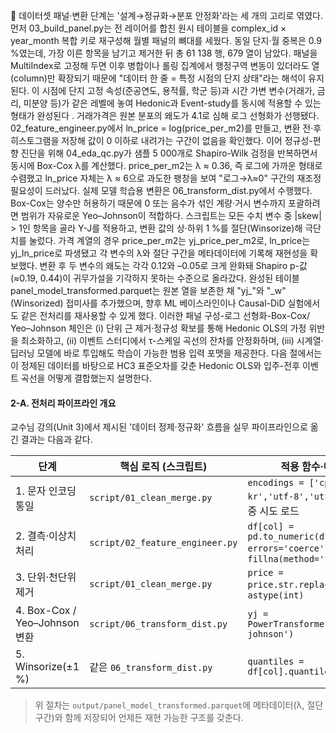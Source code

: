 	데이터셋
패널‧변환 단계는 '설계→정규화→분포 안정화'라는 세 개의 고리로 엮였다. 먼저 03_build_panel.py는 전 레이어를 합친 원시 테이블을 complex_id × year_month 복합 키로 재구성해 월별 패널의 뼈대를 세웠다. 동일 단지‧월 중복은 0.9 %였는데, 가장 이른 항목을 남기고 제거한 뒤 총 61 138 행, 679 열이 남았다. 패널을 MultiIndex로 고정해 두면 이후 병합이나 롤링 집계에서 행정구역 변동이 있더라도 열(column)만 확장되기 때문에 "데이터 한 줄 = 특정 시점의 단지 상태"라는 해석이 유지된다. 이 시점에 단지 고정 속성(준공연도, 용적률, 학군 등)과 시간 가변 변수(거래가, 금리, 미분양 등)가 같은 레벨에 놓여 Hedonic과 Event-study를 동시에 적용할 수 있는 형태가 완성된다 .
거래가격은 원본 분포의 왜도가 4.1로 심해 로그 선형화가 선행됐다. 02_feature_engineer.py에서 ln_price = log(price_per_m2)를 만들고, 변환 전·후 히스토그램을 저장해 값이 0 이하로 내려가는 구간이 없음을 확인했다. 이어 정규성-편향 진단을 위해 04_eda_qc.py가 샘플 5 000개로 Shapiro-Wilk 검정을 반복하면서 동시에 Box-Cox λ를 계산했다. price_per_m2는 λ ≈ 0.36, 즉 로그에 가까운 형태로 수렴했고 ln_price 자체는 λ ≈ 6으로 과도한 팽창을 보여 "로그→λ≈0" 구간의 재조정 필요성이 드러났다.
실제 모델 학습용 변환은 06_transform_dist.py에서 수행했다. Box-Cox는 양수만 허용하기 때문에 0 또는 음수가 섞인 계량·거시 변수까지 포괄하려면 범위가 자유로운 Yeo–Johnson이 적합하다. 스크립트는 모든 수치 변수 중 |skew| > 1인 항목을 골라 Y-J를 적용하고, 변환 값의 상·하위 1 %를 절단(Winsorize)해 극단치를 눌렀다. 가격 계열의 경우 price_per_m2는 yj_price_per_m2로, ln_price는 yj_ln_price로 파생됐고 각 변수의 λ와 절단 구간을 메타데이터에 기록해 재현성을 확보했다. 변환 후 두 변수의 왜도는 각각 0.12와 –0.05로 크게 완화돼 Shapiro p-값(≈0.19, 0.44)이 귀무가설을 기각하지 못하는 수준으로 올라갔다. 완성된 테이블 panel_model_transformed.parquet는 원본 열을 보존한 채 "yj_"와 "_w"(Winsorized) 접미사를 추가했으며, 향후 ML 베이스라인이나 Causal-DiD 실험에서도 같은 전처리를 재사용할 수 있게 했다.
이러한 패널 구성-로그 선형화-Box-Cox/ Yeo–Johnson 체인은 (i) 단위 근 제거·정규성 확보를 통해 Hedonic OLS의 가정 위반을 최소화하고, (ii) 이벤트 스터디에서 τ-스케일 곡선의 잔차를 안정화하며, (iii) 시계열·딥러닝 모델에 바로 투입해도 학습이 가능한 범용 입력 포맷을 제공한다. 다음 절에서는 이 정제된 데이터를 바탕으로 HC3 표준오차를 갖춘 Hedonic OLS와 입주-전후 이벤트 곡선을 어떻게 결합했는지 설명한다.

#### 2-A. 전처리 파이프라인 개요
교수님 강의(Unit 3)에서 제시된 '데이터 정제·정규화' 흐름을 실무 파이프라인으로 옮긴 결과는 다음과 같다.

| 단계 | 핵심 로직 (스크립트) | 적용 함수·예시 코드 |
|------|---------------------|---------------------|
| 1. 문자 인코딩 통일 | `script/01_clean_merge.py` | `encodings = ['cp949','euc-kr','utf-8','utf-8-sig']` → 다중 시도 로드 |
| 2. 결측·이상치 처리 | `script/02_feature_engineer.py` | `df[col] = pd.to_numeric(df[col], errors='coerce')` → `fillna(method='ffill')` |
| 3. 단위·천단위 제거 | `script/01_clean_merge.py` | `price = price.str.replace(',', '')` → `astype(int)` |
| 4. Box-Cox / Yeo–Johnson 변환 | `script/06_transform_dist.py` | `yj = PowerTransformer(method='yeo-johnson')` |
| 5. Winsorize(±1 %) | 같은 `06_transform_dist.py` | `quantiles = df[col].quantile([.01,.99])` |

> 위 절차는 `output/panel_model_transformed.parquet`에 메타데이터(λ, 절단 구간)와 함께 저장되어 언제든 재현 가능한 구조를 갖춘다.